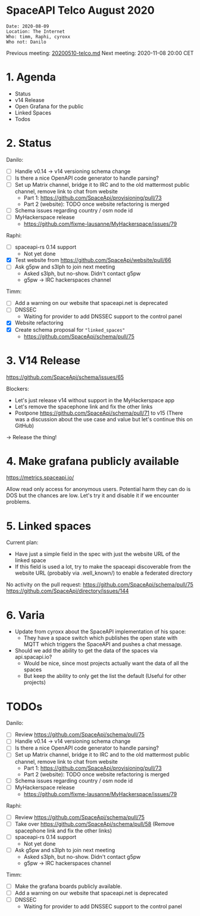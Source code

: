 # SpaceAPI Telco August 2020

    Date: 2020-08-09
    Location: The Internet
    Who: timm, Raphi, cyroxx
    Who not: Danilo

Previous meeting: [20200510-telco.md](https://github.com/SpaceApi/meeting-notes/blob/master/20200510-telco.md)
Next meeting: 2020-11-08 20:00 CET

# 1. Agenda

  * Status
  * v14 Release
  * Open Grafana for the public
  * Linked Spaces
  * Todos

# 2. Status

Danilo:
 * [ ] Handle v0.14 -> v14 versioning schema change
 * [ ] Is there a nice OpenAPI code generator to handle parsing?
 * [ ] Set up Matrix channel, bridge it to IRC and to the old mattermost public channel, remove link to chat from website
     * Part 1: https://github.com/SpaceApi/provisioning/pull/73
     * Part 2 (website): TODO once website refactoring is merged
 * [ ] Schema issues regarding country / osm node id
 * [ ] MyHackerspace release
     * https://github.com/fixme-lausanne/MyHackerspace/issues/79

Raphi:
 * [ ] spaceapi-rs 0.14 support
     * Not yet done
 * [x] Test website from https://github.com/SpaceApi/website/pull/66
 * [ ] Ask g5pw and s3lph to join next meeting
     * Asked s3lph, but no-show. Didn't contact g5pw
     * g5pw -> IRC hackerspaces channel

Timm:
 * [ ] Add a warning on our website that spaceapi.net is deprecated
 * [ ] DNSSEC
   * Waiting for provider to add DNSSEC support to the control panel
 * [x] Website refactoring
 * [x] Create schema proposal for ``"linked_spaces"``
     * https://github.com/SpaceApi/schema/pull/75


# 3. V14 Release

https://github.com/SpaceApi/schema/issues/65

Blockers:
 * Let's just release v14 without support in the MyHackerspace app
 * Let's remove the spacephone link and fix the other links
 * Postpone https://github.com/SpaceApi/schema/pull/71 to v15 (There was a discussion about the use case and value but let's continue this on GitHub)

-> Release the thing!

# 4. Make grafana publicly available

https://metrics.spaceapi.io/

Allow read only access for anonymous users. Potential harm they can do is DOS but the chances are low.
Let's try it and disable it if we encounter problems.


# 5. Linked spaces

Current plan:
 * Have just a simple field in the spec with just the website URL of the linked space
 * If this field is used a lot, try to make the spaceapi discoverable from the website URL (probably via .well_known/)  to enable a federated directory

No activity on the pull request:
https://github.com/SpaceApi/schema/pull/75
https://github.com/SpaceApi/directory/issues/144

# 6. Varia

 * Update from cyroxx about the SpaceAPI implementation of his space: 
     * They have a space switch which publishes the open state with MQTT which triggers the SpaceAPI and pushes a chat message.
 * Should we add the ability to get the data of the spaces via api.spacapi.io?
     * Would be nice, since most projects actually want the data of all the spaces
     * But keep the ability to only get the list the default (Useful for other projects)

# TODOs

Danilo:
 * [ ] Review https://github.com/SpaceApi/schema/pull/75
 * [ ] Handle v0.14 -> v14 versioning schema change
 * [ ] Is there a nice OpenAPI code generator to handle parsing?
 * [ ] Set up Matrix channel, bridge it to IRC and to the old mattermost public channel, remove link to chat from website
     * Part 1: https://github.com/SpaceApi/provisioning/pull/73
     * Part 2 (website): TODO once website refactoring is merged
 * [ ] Schema issues regarding country / osm node id
 * [ ] MyHackerspace release
     * https://github.com/fixme-lausanne/MyHackerspace/issues/79

Raphi:
 * [ ] Review https://github.com/SpaceApi/schema/pull/75
 * [ ] Take over https://github.com/SpaceApi/schema/pull/58 (Remove spacephone link and fix the other links)
 * [ ] spaceapi-rs 0.14 support
     * Not yet done
 * [ ] Ask g5pw and s3lph to join next meeting
     * Asked s3lph, but no-show. Didn't contact g5pw
     * g5pw -> IRC hackerspaces channel


Timm:
 * [ ] Make the grafana boards publicly available.
 * [ ] Add a warning on our website that spaceapi.net is deprecated
 * [ ] DNSSEC
   * Waiting for provider to add DNSSEC support to the control panel



